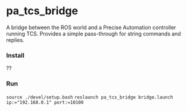 # pa_tcs_bridge
A bridge between the ROS world and a Precise Automation controller running TCS. Provides a simple pass-through for string commands and replies.

### Install
??

### Run
`source ./devel/setup.bash`
`roslaunch pa_tcs_bridge bridge.launch ip:="192.168.0.1" port:=10100`
